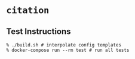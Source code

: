 `citation`
==========

Test Instructions
-----------------

```
% ./build.sh # interpolate config templates
% docker-compose run --rm test # run all tests
```
